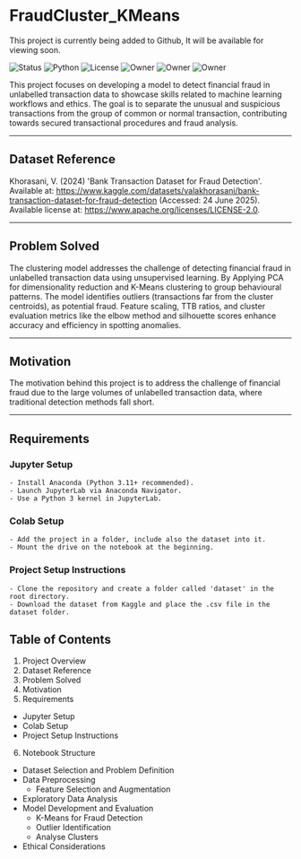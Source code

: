 # FraudCluster_KMeans
This project is currently being added to Github, It will be available for viewing soon.

![Status](https://img.shields.io/badge/RepoStatus-Public-green)
![Python](https://img.shields.io/badge/Python-3.11-blue)
![License](https://img.shields.io/github/license/MrRincon/FraudCluster_KMeans)
![Owner](https://img.shields.io/badge/Alam-Rincon-orange)
![Owner](https://img.shields.io/badge/Petar-Atanasov-orange)
![Owner](https://img.shields.io/badge/Teon-Morgan-orange)

This project focuses on developing a model to detect financial fraud in unlabelled transaction data to showcase skills related to machine learning workflows and ethics. The goal is to separate the unusual and suspicious transactions from the group of common or normal transaction, contributing towards secured transactional procedures and fraud analysis.

---
## Dataset Reference
Khorasani, V. (2024) 'Bank Transaction Dataset for Fraud Detection'. Available at: https://www.kaggle.com/datasets/valakhorasani/bank-transaction-dataset-for-fraud-detection (Accessed: 24 June 2025). Available license at: https://www.apache.org/licenses/LICENSE-2.0.

---
## Problem Solved
The clustering model addresses the challenge of detecting financial fraud in unlabelled transaction data using unsupervised learning. By Applying PCA for dimensionality reduction and K-Means clustering to group behavioural patterns. The model identifies outliers (transactions far from the cluster centroids), as potential fraud. Feature scaling, TTB ratios, and cluster evaluation metrics like the elbow method and silhouette scores enhance accuracy and efficiency in spotting anomalies.

---
## Motivation
The motivation behind this project is to address the challenge of financial fraud due to the large volumes of unlabelled transaction data, where traditional detection methods fall short.

---
## Requirements
  ### Jupyter Setup
    - Install Anaconda (Python 3.11+ recommended).
    - Launch JupyterLab via Anaconda Navigator.
    - Use a Python 3 kernel in JupyterLab.
  ### Colab Setup
    - Add the project in a folder, include also the dataset into it.
    - Mount the drive on the notebook at the beginning.
  ### Project Setup Instructions
    - Clone the repository and create a folder called 'dataset' in the root directory.
    - Download the dataset from Kaggle and place the .csv file in the dataset folder.

## Table of Contents
1. Project Overview
2. Dataset Reference
3. Problem Solved
4. Motivation
5. Requirements
  - Jupyter Setup
  - Colab Setup
  - Project Setup Instructions
6. Notebook Structure
  - Dataset Selection and Problem Definition
  - Data Preprocessing 
    - Feature Selection and Augmentation
  - Exploratory Data Analysis
  - Model Development and Evaluation 
    - K-Means for Fraud Detection
    - Outlier Identification
    - Analyse Clusters
  - Ethical Considerations

